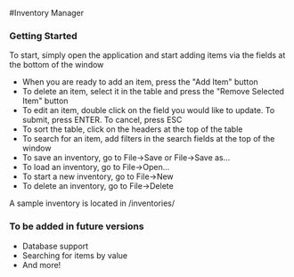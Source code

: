 #Inventory Manager

### Getting Started

<p>To start, simply open the application and start adding items via
the fields at the bottom of the window</p>
<ul>
    <li>When you are ready to add an item, press the "Add Item" button</li>
    <li>To delete an item, select it in the table and press the "Remove Selected Item" button</li>
    <li>To edit an item, double click on the field you would like to update. 
        To submit, press ENTER. To cancel, press ESC</li>
    <li>To sort the table, click on the headers at the top of the table</li>
    <li>To search for an item, add filters in the search fields at the top of the window</li>
    <li>To save an inventory, go to File->Save or File->Save as...</li>
    <li>To load an inventory, go to File->Open...</li>
    <li>To start a new inventory, go to File->New</li>
    <li>To delete an inventory, go to File->Delete</li>
</ul>

<p>A sample inventory is located in /inventories/</p>

### To be added in future versions
<ul>
    <li>Database support</li>
    <li>Searching for items by value</li>
    <li>And more!</li>
</ul>